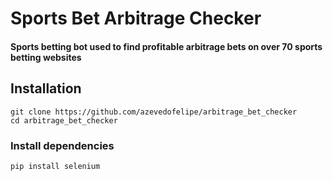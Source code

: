 # Sports Bet Arbitrage Checker

#### Sports betting bot used to find profitable arbitrage bets on over 70 sports betting websites

## Installation
```
git clone https://github.com/azevedofelipe/arbitrage_bet_checker
cd arbitrage_bet_checker
```

### Install dependencies

```
pip install selenium

```